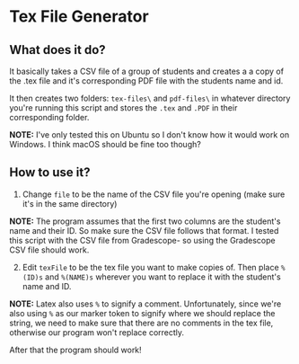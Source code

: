# Tex File Generator

## What does it do?
It basically takes a CSV file of a group of students and creates a a copy of
the .tex file and it's corresponding PDF file with the students name and id.

It then creates two folders: `tex-files\` and `pdf-files\` in whatever
directory you're running this script and stores the `.tex` and `.PDF`
in their corresponding folder. 

**NOTE:** I've only tested this on Ubuntu so I don't know how it would work
on Windows. I think macOS should be fine too though?

## How to use it?
1. Change `file` to be the name of the CSV file you're opening (make sure it's in the same
directory)

**NOTE:** The program assumes that the first two columns are the student's name and
their ID. So make sure the CSV file follows that format. I tested this script with
the CSV file from Gradescope- so using the Gradescope CSV file should work.

2. Edit `texFile` to be the tex file you want to make copies of.
Then place `%(ID)s` and `%(NAME)s` wherever you want to replace it with the student's name
and ID.

**NOTE:** Latex also uses `%` to signify a comment. Unfortunately, since we're also using
`%` as our marker token to signify where we should replace the string,
we need to make sure that there are no comments in the tex file,
otherwise our program won't replace correctly.

After that the program should work!



